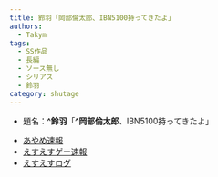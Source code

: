 ```yaml
---
title: 鈴羽「岡部倫太郎、IBN5100持ってきたよ」
authors:
  - Takym
tags:
  - SS作品
  - 長編
  - ソース無し
  - シリアス
  - 鈴羽
category: shutage
---
```

- 題名：**^鈴羽**「**^岡部倫太郎**、IBN5100持ってきたよ」
<!-- [5ちゃんねる](https://kako.5ch.net/test/read.cgi/news4vip/1393212500/) -->
- [あやめ速報](https://ayamevip.com/archives/47267164.html)
- [えすえすゲー速報](https://h616r825.livedoor.blog/archives/36588379.html)
- [えすえすログ](http://s2-log.com/archives/37338666.html)
